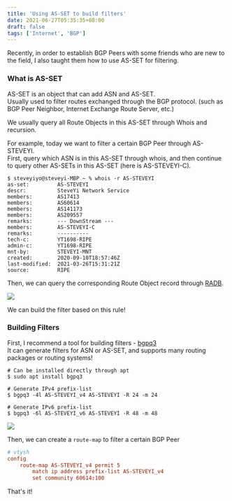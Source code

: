 ```yaml
---
title: 'Using AS-SET to build filters'
date: 2021-06-27T05:35:35+08:00
draft: false
tags: ['Internet', 'BGP']
---
```


Recently, in order to establish BGP Peers with some friends who are new to the field, I also taught them how to use AS-SET for filtering.

### What is AS-SET

AS-SET is an object that can add ASN and AS-SET.  
Usually used to filter routes exchanged through the BGP protocol. (such as BGP Peer Neighbor, Internet Exchange Route Server, etc.)

We usually query all Route Objects in this AS-SET through Whois and recursion.

For example, today we want to filter a certain BGP Peer through AS-STEVEYI.  
First, query which ASN is in this AS-SET through whois, and then continue to query other AS-SETs in this AS-SET (here is AS-STEVEYI-C).

```command
$ steveyiyo@steveyi-MBP ~ % whois -r AS-STEVEYI
as-set:         AS-STEVEYI
descr:          SteveYi Network Service
members:        AS17413
members:        AS60614
members:        AS141173
members:        AS209557
remarks:        --- DownStream ---
members:        AS-STEVEYI-C
remarks:        ----------
tech-c:         YT1698-RIPE
admin-c:        YT1698-RIPE
mnt-by:         STEVEYI-MNT
created:        2020-09-10T18:57:46Z
last-modified:  2021-03-26T15:31:21Z
source:         RIPE
```

Then, we can query the corresponding Route Object record through [RADB](https://www.radb.net/).

![](https://static-a1.steveyi.net/media/blog/1624742087.png)

We can build the filter based on this rule!

### Building Filters

First, I recommend a tool for building filters - [bgpq3](https://github.com/snar/bgpq3)  
It can generate filters for ASN or AS-SET, and supports many routing packages or routing systems!

```
# Can be installed directly through apt
$ sudo apt install bgpq3
```

```
# Generate IPv4 prefix-list
$ bgpq3 -4l AS-STEVEYI_v4 AS-STEVEYI -R 24 -m 24

# Generate IPv6 prefix-list
$ bgpq3 -6l AS-STEVEYI_v6 AS-STEVEYI -R 48 -m 48
```

![](https://static-a1.steveyi.net/media/blog/1624742917.png)

Then, we can create a `route-map` to filter a certain BGP Peer

```conf
# vtysh
config
    route-map AS-STEVEYI_v4 permit 5
        match ip address prefix-list AS-STEVEYI_v4
        set community 60614:100
```

That's it!